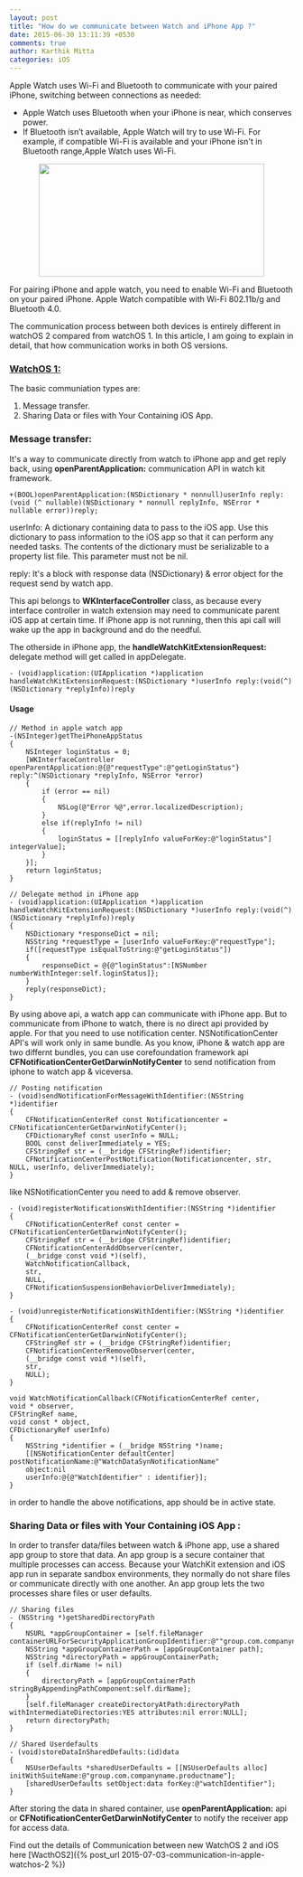 ```yaml
---
layout: post
title: "How do we communicate between Watch and iPhone App ?"
date: 2015-06-30 13:11:39 +0530
comments: true
author: Karthik Mitta
categories: iOS
---
```

Apple Watch uses Wi-Fi and Bluetooth to communicate with your paired iPhone, switching between connections as needed:  

* Apple Watch uses Bluetooth when your iPhone is near, which conserves power.  
* If Bluetooth isn’t available, Apple Watch will try to use Wi-Fi. For example, if compatible Wi-Fi is available and your iPhone isn't in Bluetooth range,Apple Watch uses Wi-Fi.

<center><img src="/images/posts/2015-06-30/Distance-between-iPhone-and-Apple-Watch.jpg" align="center" width="400" height="200" /></center>

For pairing iPhone and apple watch, you need to enable Wi-Fi and Bluetooth
on your paired iPhone. Apple Watch compatible with Wi-Fi 802.11b/g and Bluetooth 4.0.

The communication process between both devices is entirely different in watchOS 2 compared from watchOS 1. In this article, I am going to explain in detail, that how communication works in both OS versions.

### <u>WatchOS 1:</u>

The basic communiation types are:  
1. Message transfer.    
2. Sharing Data or files with Your Containing iOS App.

### Message transfer:

It's a way to communicate directly from watch to iPhone app and get reply back, using **openParentApplication:** communication API in watch kit framework.

```objc
+(BOOL)openParentApplication:(NSDictionary * nonnull)userInfo reply:(void (^ nullable)(NSDictionary * nonnull replyInfo, NSError * nullable error))reply;
```

userInfo:  A dictionary containing data to pass to the iOS app. Use this dictionary to pass
information to the iOS app so that it can perform any needed tasks. The contents of the dictionary must be
serializable to a property list file. This parameter must not be nil.

reply:  It's a block with response data (NSDictionary) & error object for the request send by watch app.

This api belongs to **WKInterfaceController** class, as because every interface controller in watch extension may need to communicate parent iOS app at certain time. If iPhone app is not running, then this api call will wake up the app in background and do the needful.

The otherside in iPhone app, the **handleWatchKitExtensionRequest:** delegate method will get called in appDelegate.

```objc
- (void)application:(UIApplication *)application handleWatchKitExtensionRequest:(NSDictionary *)userInfo reply:(void(^)(NSDictionary *replyInfo))reply
```
#### Usage

```objc
// Method in apple watch app
-(NSInteger)getTheiPhoneAppStatus
{
    NSInteger loginStatus = 0;
    [WKInterfaceController openParentApplication:@{@"requestType":@"getLoginStatus"} reply:^(NSDictionary *replyInfo, NSError *error) 
    {
        if (error == nil)
        {
            NSLog(@"Error %@",error.localizedDescription);
        }
        else if(replyInfo != nil)
        {
            loginStatus = [[replyInfo valueForKey:@"loginStatus"] integerValue];
        }
    }];
    return loginStatus;
}

// Delegate method in iPhone app
- (void)application:(UIApplication *)application handleWatchKitExtensionRequest:(NSDictionary *)userInfo reply:(void(^)(NSDictionary *replyInfo))reply
{
    NSDictionary *responseDict = nil;
    NSString *requestType = [userInfo valueForKey:@"requestType"];
    if([requestType isEqualToString:@"getLoginStatus"])
    {
        responseDict = @{@"loginStatus":[NSNumber numberWithInteger:self.loginStatus]};
    }
    reply(responseDict);
}
```

By using above api, a watch app can communicate with iPhone app. But to communicate from iPhone to watch, there is no direct api provided by apple. For that you need to
use notification center. NSNotificationCenter API's will work only in same bundle. As you know, iPhone & watch app are two differnt bundles, you can use corefoundation framework api **CFNotificationCenterGetDarwinNotifyCenter** to send notification from iphone to watch app & viceversa.

```objc
// Posting notification
- (void)sendNotificationForMessageWithIdentifier:(NSString *)identifier
{
    CFNotificationCenterRef const Notificationcenter = CFNotificationCenterGetDarwinNotifyCenter();
    CFDictionaryRef const userInfo = NULL;
    BOOL const deliverImmediately = YES;
    CFStringRef str = (__bridge CFStringRef)identifier;
    CFNotificationCenterPostNotification(Notificationcenter, str, NULL, userInfo, deliverImmediately);
}
```

like NSNotificationCenter you need to add & remove observer.

```objc
- (void)registerNotificationsWithIdentifier:(NSString *)identifier 
{
    CFNotificationCenterRef const center = CFNotificationCenterGetDarwinNotifyCenter();
    CFStringRef str = (__bridge CFStringRef)identifier;
    CFNotificationCenterAddObserver(center,
    (__bridge const void *)(self),
    WatchNotificationCallback,
    str,
    NULL,
    CFNotificationSuspensionBehaviorDeliverImmediately);
}

- (void)unregisterNotificationsWithIdentifier:(NSString *)identifier 
{
    CFNotificationCenterRef const center = CFNotificationCenterGetDarwinNotifyCenter();
    CFStringRef str = (__bridge CFStringRef)identifier;
    CFNotificationCenterRemoveObserver(center,
    (__bridge const void *)(self),
    str,
    NULL);
}

void WatchNotificationCallback(CFNotificationCenterRef center,
void * observer,
CFStringRef name,
void const * object,
CFDictionaryRef userInfo) 
{
    NSString *identifier = (__bridge NSString *)name;
    [[NSNotificationCenter defaultCenter] postNotificationName:@"WatchDataSynNotificationName"
    object:nil
    userInfo:@{@"WatchIdentifier" : identifier}];
}
```
in order to handle the above notifications, app should be in active state.

### Sharing Data or files with Your Containing iOS App :

In order to transfer data/files between watch & iPhone app, use a shared app group to store that data. An app group is a secure container that multiple processes can access. Because your WatchKit extension and iOS app run in separate sandbox environments, they normally do not share files or communicate directly with one another. An app group lets the two processes share files or user defaults.

```objc
// Sharing files
- (NSString *)getSharedDirectoryPath 
{
    NSURL *appGroupContainer = [self.fileManager containerURLForSecurityApplicationGroupIdentifier:@""group.com.companyname.productname];
    NSString *appGroupContainerPath = [appGroupContainer path];
    NSString *directoryPath = appGroupContainerPath;
    if (self.dirName != nil) 
    {
        directoryPath = [appGroupContainerPath stringByAppendingPathComponent:self.dirName];
    }
    [self.fileManager createDirectoryAtPath:directoryPath withIntermediateDirectories:YES attributes:nil error:NULL];
    return directoryPath;
}
```
```objc
// Shared Userdefaults
- (void)storeDataInSharedDefaults:(id)data 
{
    NSUserDefaults *sharedUserDefaults = [[NSUserDefaults alloc] initWithSuiteName:@"group.com.companyname.productname"];
    [sharedUserDefaults setObject:data forKey:@"watchIdentifier"];
}
```

After storing the data in shared container, use **openParentApplication:** api or **CFNotificationCenterGetDarwinNotifyCenter** to notify the receiver app for access data.

Find out the details of Communication between new WatchOS 2 and iOS here
[WacthOS2]({% post_url 2015-07-03-communication-in-apple-watchos-2 %})


